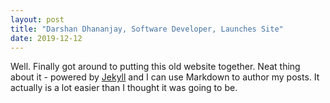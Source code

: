 ```yaml
---
layout: post
title: "Darshan Dhananjay, Software Developer, Launches Site"
date: 2019-12-12
---
```


Well. Finally got around to putting this old website together. Neat thing about it - powered by [Jekyll](http://jekyllrb.com) and I can use Markdown to author my posts. It actually is a lot easier than I thought it was going to be.
